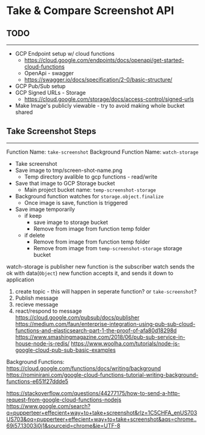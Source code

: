 # Take & Compare Screenshot API

## TODO

------

- GCP Endpoint setup w/ cloud functions
  - <https://cloud.google.com/endpoints/docs/openapi/get-started-cloud-functions>
  - OpenApi - swagger
  - <https://swagger.io/docs/specification/2-0/basic-structure/>
- GCP Pub/Sub setup
- GCP Signed URLs - Storage
  - <https://cloud.google.com/storage/docs/access-control/signed-urls>
- Make Image's publicly viewable - try to avoid making whole bucket shared

## Take Screenshot Steps

------------

Function Name: `take-screenshot`
Background Function Name: `watch-storage`

- Take screenshot
- Save image to tmp/screen-shot-name.png
  - Temp directory avalible to gcp functions - read/write
- Save that image to GCP Storage bucket
  - Main project bucket name: `temp-screenshot-storage`
- Background function watches for `storage.object.finalize`
  - Once image is save, function is triggered
- Save image temporarily
  - if keep
    - save image to storage bucket
    - Remove from image from function temp folder
  - if delete
    - Remove from image from function temp folder
    - Remove from image from `temp-screenshot-storage` storage bucket

watch-storage is publisher
new function is the subscriber
watch sends the ok with data(`Object`)
new function accepts it, and sends it down to application

1. create topic - this will happen in seperate function? or `take-screenshot`?
2. Publish message
3. recieve message
4. react/respond to message
<https://cloud.google.com/pubsub/docs/publisher>
<https://medium.com/faun/enterprise-integration-using-pub-sub-cloud-functions-and-elasticsearch-part-1-the-proof-of-afa80d18298d>
<https://www.smashingmagazine.com/2018/06/pub-sub-service-in-house-node-js-redis/>
<https://www.woolha.com/tutorials/node-js-google-cloud-pub-sub-basic-examples>

Background Functions:
<https://cloud.google.com/functions/docs/writing/background>
<https://rominirani.com/google-cloud-functions-tutorial-writing-background-functions-e651f27ddde5>

<https://stackoverflow.com/questions/44277175/how-to-send-a-http-request-from-google-cloud-functions-nodejs>
<https://www.google.com/search?q=pupperteer+effecient+way+to+take+screenshot&rlz=1C5CHFA_enUS703US703&oq=pupperteer+effecient+way+to+take+screenshot&aqs=chrome..69i57.13003j0j1&sourceid=chrome&ie=UTF-8>
